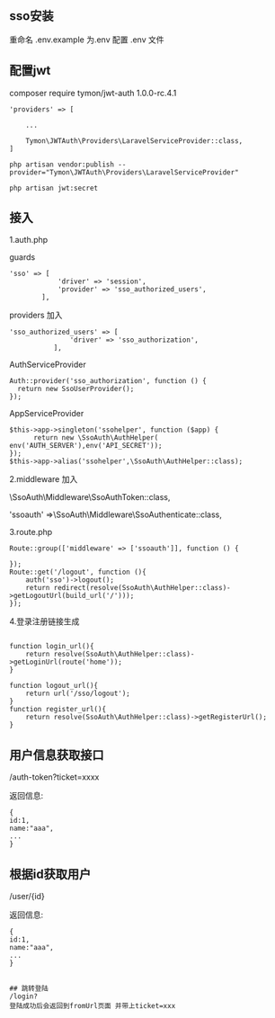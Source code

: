  ## sso安装
 重命名 .env.example 为.env
 配置 .env 文件
 ##  配置jwt
 
 composer require tymon/jwt-auth 1.0.0-rc.4.1 
 
 
 ```
 'providers' => [
 
     ...
 
     Tymon\JWTAuth\Providers\LaravelServiceProvider::class,
 ]
 ```
 
 ```
 php artisan vendor:publish --provider="Tymon\JWTAuth\Providers\LaravelServiceProvider"

 ```
 
 ```
 php artisan jwt:secret

```

## 接入

1.auth.php

guards
```
'sso' => [
            'driver' => 'session',
            'provider' => 'sso_authorized_users',
        ],
```
providers 加入
```  
'sso_authorized_users' => [
               'driver' => 'sso_authorization',
           ],
```
AuthServiceProvider
``` 
Auth::provider('sso_authorization', function () {
  return new SsoUserProvider();
});
```
AppServiceProvider
```
$this->app->singleton('ssohelper', function ($app) {
      return new \SsoAuth\AuthHelper( env('AUTH_SERVER'),env('API_SECRET'));
});
$this->app->alias('ssohelper',\SsoAuth\AuthHelper::class);
```
           
           
2.middleware 加入
           
\SsoAuth\Middleware\SsoAuthToken::class,

'ssoauth' =>\SsoAuth\Middleware\SsoAuthenticate::class,


3.route.php
```
Route::group(['middleware' => ['ssoauth']], function () {
   
});
Route::get('/logout', function (){
    auth('sso')->logout();
    return redirect(resolve(SsoAuth\AuthHelper::class)->getLogoutUrl(build_url('/')));
});
```


4.登录注册链接生成

```

function login_url(){
    return resolve(SsoAuth\AuthHelper::class)->getLoginUrl(route('home'));
}

function logout_url(){
    return url('/sso/logout');
}
function register_url(){
    return resolve(SsoAuth\AuthHelper::class)->getRegisterUrl();
}
```
           
## 用户信息获取接口
/auth-token?ticket=xxxx

返回信息:
```
{
id:1,
name:"aaa",
...
}
```  
## 根据id获取用户
/user/{id}

返回信息:
```
{
id:1,
name:"aaa",
...
}


## 跳转登陆
/login?
登陆成功后会返回到fromUrl页面 并带上ticket=xxx



